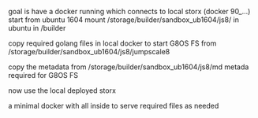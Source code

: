 
goal is have a docker running which connects to local storx (docker 90_...)
start from ubuntu 1604
mount /storage/builder/sandbox_ub1604/js8/ in ubuntu in /builder

copy required golang files in local docker to start G8OS FS 
from /storage/builder/sandbox_ub1604/js8/jumpscale8

copy the metadata from 
/storage/builder/sandbox_ub1604/js8/md
metada required for G8OS FS

now use the local deployed storx

a minimal docker with all inside to serve required files as needed
